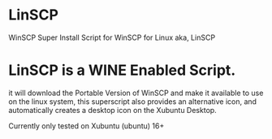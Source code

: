 # LinSCP
WinSCP Super Install Script for WinSCP for Linux aka, LinSCP

# LinSCP is a WINE Enabled Script. 
it will download the Portable Version of WinSCP and make it available to use on the linux system,
this superscript also provides an alternative icon, and automatically creates a desktop icon on the Xubuntu Desktop.

Currently only tested on Xubuntu (ubuntu) 16+
